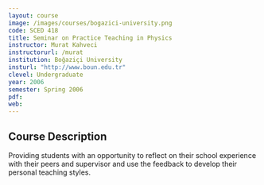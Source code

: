 ```yaml
---
layout: course
image: /images/courses/bogazici-university.png
code: SCED 418
title: Seminar on Practice Teaching in Physics
instructor: Murat Kahveci
instructorurl: /murat
institution: Boğaziçi University
insturl: "http://www.boun.edu.tr"
clevel: Undergraduate
year: 2006
semester: Spring 2006
pdf:
web:
---
```

## Course Description

Providing students with an opportunity to reflect on their school experience with their peers and supervisor and use the feedback to develop their personal teaching styles.